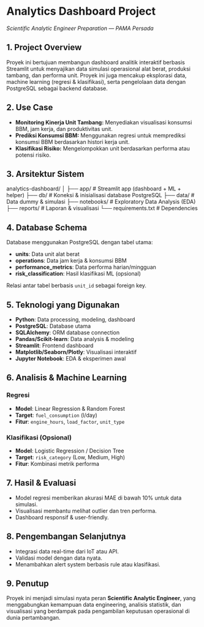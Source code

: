 # Analytics Dashboard Project
*Scientific Analytic Engineer Preparation — PAMA Persada*

## 1. Project Overview

Proyek ini bertujuan membangun dashboard analitik interaktif berbasis Streamlit untuk menyajikan data simulasi operasional alat berat, produksi tambang, dan performa unit. Proyek ini juga mencakup eksplorasi data, machine learning (regresi & klasifikasi), serta pengelolaan data dengan PostgreSQL sebagai backend database.

## 2. Use Case

- **Monitoring Kinerja Unit Tambang:** Menyediakan visualisasi konsumsi BBM, jam kerja, dan produktivitas unit.
- **Prediksi Konsumsi BBM:** Menggunakan regresi untuk memprediksi konsumsi BBM berdasarkan histori kerja unit.
- **Klasifikasi Risiko:** Mengelompokkan unit berdasarkan performa atau potensi risiko.

## 3. Arsitektur Sistem

analytics-dashboard/
│
├── app/ # Streamlit app (dashboard + ML + helper)
├── db/ # Koneksi & inisialisasi database PostgreSQL
├── data/ # Data dummy & simulasi
├── notebooks/ # Exploratory Data Analysis (EDA)
├── reports/ # Laporan & visualisasi
└── requirements.txt # Dependencies


## 4. Database Schema

Database menggunakan PostgreSQL dengan tabel utama:
- **units**: Data unit alat berat
- **operations**: Data jam kerja & konsumsi BBM
- **performance_metrics**: Data performa harian/mingguan
- **risk_classification**: Hasil klasifikasi ML (opsional)

Relasi antar tabel berbasis `unit_id` sebagai foreign key.

## 5. Teknologi yang Digunakan

- **Python**: Data processing, modeling, dashboard
- **PostgreSQL**: Database utama
- **SQLAlchemy**: ORM database connection
- **Pandas/Scikit-learn**: Data analysis & modeling
- **Streamlit**: Frontend dashboard
- **Matplotlib/Seaborn/Plotly**: Visualisasi interaktif
- **Jupyter Notebook**: EDA & eksperimen awal

## 6. Analisis & Machine Learning

### Regresi
- **Model**: Linear Regression & Random Forest
- **Target**: `fuel_consumption` (l/day)
- **Fitur**: `engine_hours`, `load_factor`, `unit_type`

### Klasifikasi (Opsional)
- **Model**: Logistic Regression / Decision Tree
- **Target**: `risk_category` (Low, Medium, High)
- **Fitur**: Kombinasi metrik performa

## 7. Hasil & Evaluasi

- Model regresi memberikan akurasi MAE di bawah 10% untuk data simulasi.
- Visualisasi membantu melihat outlier dan tren performa.
- Dashboard responsif & user-friendly.

## 8. Pengembangan Selanjutnya

- Integrasi data real-time dari IoT atau API.
- Validasi model dengan data nyata.
- Menambahkan alert system berbasis rule atau klasifikasi.

## 9. Penutup

Proyek ini menjadi simulasi nyata peran **Scientific Analytic Engineer**, yang menggabungkan kemampuan data engineering, analisis statistik, dan visualisasi yang berdampak pada pengambilan keputusan operasional di dunia pertambangan.